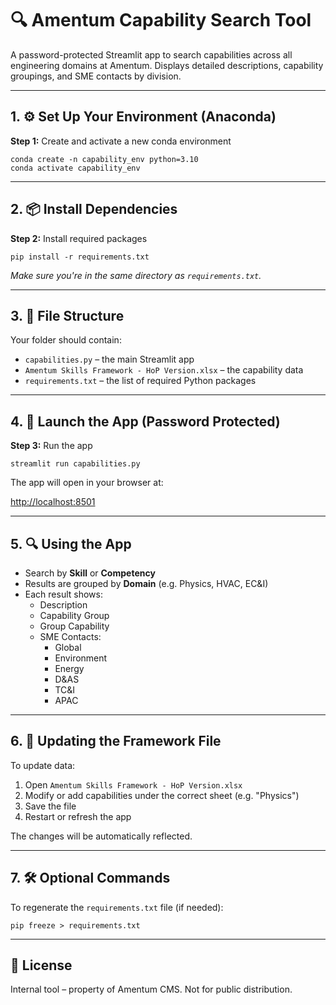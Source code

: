 # 🔍 Amentum Capability Search Tool

A password-protected Streamlit app to search capabilities across all engineering domains at Amentum. Displays detailed descriptions, capability groupings, and SME contacts by division.

---

## 1. ⚙️ Set Up Your Environment (Anaconda)

**Step 1:** Create and activate a new conda environment

```
conda create -n capability_env python=3.10
conda activate capability_env
```

---

## 2. 📦 Install Dependencies

**Step 2:** Install required packages

```
pip install -r requirements.txt
```

*Make sure you're in the same directory as `requirements.txt`.*

---

## 3. 📁 File Structure

Your folder should contain:

- `capabilities.py` – the main Streamlit app  
- `Amentum Skills Framework - HoP Version.xlsx` – the capability data  
- `requirements.txt` – the list of required Python packages

---

## 4. 🔐 Launch the App (Password Protected)

**Step 3:** Run the app

```
streamlit run capabilities.py
```

The app will open in your browser at:

[http://localhost:8501](http://localhost:8501)


---

## 5. 🔍 Using the App

- Search by **Skill** or **Competency**
- Results are grouped by **Domain** (e.g. Physics, HVAC, EC&I)
- Each result shows:
  - Description
  - Capability Group
  - Group Capability
  - SME Contacts:
    - Global
    - Environment
    - Energy
    - D&AS
    - TC&I
    - APAC

---

## 6. 🧾 Updating the Framework File

To update data:

1. Open `Amentum Skills Framework - HoP Version.xlsx`
2. Modify or add capabilities under the correct sheet (e.g. "Physics")
3. Save the file
4. Restart or refresh the app

The changes will be automatically reflected.

---

## 7. 🛠 Optional Commands

To regenerate the `requirements.txt` file (if needed):

```
pip freeze > requirements.txt
```

---

## 📄 License

Internal tool – property of Amentum CMS. Not for public distribution.
